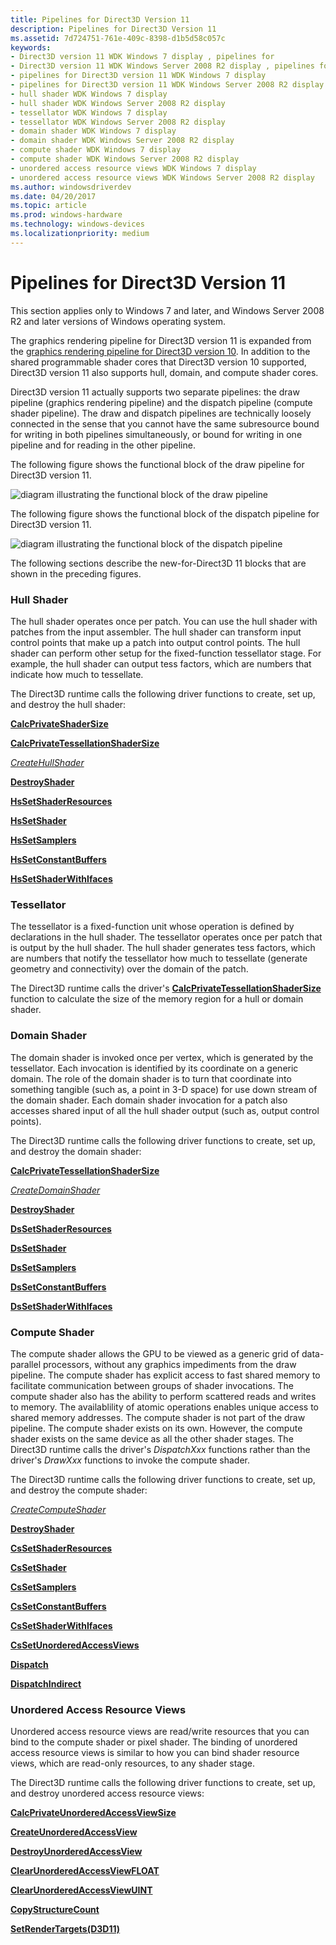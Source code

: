 ```yaml
---
title: Pipelines for Direct3D Version 11
description: Pipelines for Direct3D Version 11
ms.assetid: 7d724751-761e-409c-8398-d1b5d58c057c
keywords:
- Direct3D version 11 WDK Windows 7 display , pipelines for
- Direct3D version 11 WDK Windows Server 2008 R2 display , pipelines for
- pipelines for Direct3D version 11 WDK Windows 7 display
- pipelines for Direct3D version 11 WDK Windows Server 2008 R2 display
- hull shader WDK Windows 7 display
- hull shader WDK Windows Server 2008 R2 display
- tessellator WDK Windows 7 display
- tessellator WDK Windows Server 2008 R2 display
- domain shader WDK Windows 7 display
- domain shader WDK Windows Server 2008 R2 display
- compute shader WDK Windows 7 display
- compute shader WDK Windows Server 2008 R2 display
- unordered access resource views WDK Windows 7 display
- unordered access resource views WDK Windows Server 2008 R2 display
ms.author: windowsdriverdev
ms.date: 04/20/2017
ms.topic: article
ms.prod: windows-hardware
ms.technology: windows-devices
ms.localizationpriority: medium
---
```


# Pipelines for Direct3D Version 11


This section applies only to Windows 7 and later, and Windows Server 2008 R2 and later versions of Windows operating system.

The graphics rendering pipeline for Direct3D version 11 is expanded from the [graphics rendering pipeline for Direct3D version 10](rendering-pipeline.md). In addition to the shared programmable shader cores that Direct3D version 10 supported, Direct3D version 11 also supports hull, domain, and compute shader cores.

Direct3D version 11 actually supports two separate pipelines: the draw pipeline (graphics rendering pipeline) and the dispatch pipeline (compute shader pipeline). The draw and dispatch pipelines are technically loosely connected in the sense that you cannot have the same subresource bound for writing in both pipelines simultaneously, or bound for writing in one pipeline and for reading in the other pipeline.

The following figure shows the functional block of the draw pipeline for Direct3D version 11.

![diagram illustrating the functional block of the draw pipeline](images/pipeline-dx11.png)

The following figure shows the functional block of the dispatch pipeline for Direct3D version 11.

![diagram illustrating the functional block of the dispatch pipeline](images/pipeline-compute.png)

The following sections describe the new-for-Direct3D 11 blocks that are shown in the preceding figures.

### <span id="hull_shader"></span><span id="HULL_SHADER"></span>Hull Shader

The hull shader operates once per patch. You can use the hull shader with patches from the input assembler. The hull shader can transform input control points that make up a patch into output control points. The hull shader can perform other setup for the fixed-function tessellator stage. For example, the hull shader can output tess factors, which are numbers that indicate how much to tessellate.

The Direct3D runtime calls the following driver functions to create, set up, and destroy the hull shader:

[**CalcPrivateShaderSize**](https://msdn.microsoft.com/library/windows/hardware/ff538315)

[**CalcPrivateTessellationShaderSize**](https://msdn.microsoft.com/library/windows/hardware/ff538318)

[*CreateHullShader*](https://msdn.microsoft.com/library/windows/hardware/ff540655)

[**DestroyShader**](https://msdn.microsoft.com/library/windows/hardware/ff552805)

[**HsSetShaderResources**](https://msdn.microsoft.com/library/windows/hardware/ff567300)

[**HsSetShader**](https://msdn.microsoft.com/library/windows/hardware/ff567294)

[**HsSetSamplers**](https://msdn.microsoft.com/library/windows/hardware/ff567290)

[**HsSetConstantBuffers**](https://msdn.microsoft.com/library/windows/hardware/ff567286)

[**HsSetShaderWithIfaces**](https://msdn.microsoft.com/library/windows/hardware/ff567306)

### <span id="tessellator"></span><span id="TESSELLATOR"></span>Tessellator

The tessellator is a fixed-function unit whose operation is defined by declarations in the hull shader. The tessellator operates once per patch that is output by the hull shader. The hull shader generates tess factors, which are numbers that notify the tessellator how much to tessellate (generate geometry and connectivity) over the domain of the patch.

The Direct3D runtime calls the driver's [**CalcPrivateTessellationShaderSize**](https://msdn.microsoft.com/library/windows/hardware/ff538318) function to calculate the size of the memory region for a hull or domain shader.

### <span id="domain_shader"></span><span id="DOMAIN_SHADER"></span>Domain Shader

The domain shader is invoked once per vertex, which is generated by the tessellator. Each invocation is identified by its coordinate on a generic domain. The role of the domain shader is to turn that coordinate into something tangible (such as, a point in 3-D space) for use down stream of the domain shader. Each domain shader invocation for a patch also accesses shared input of all the hull shader output (such as, output control points).

The Direct3D runtime calls the following driver functions to create, set up, and destroy the domain shader:

[**CalcPrivateTessellationShaderSize**](https://msdn.microsoft.com/library/windows/hardware/ff538318)

[*CreateDomainShader*](https://msdn.microsoft.com/library/windows/hardware/ff540637)

[**DestroyShader**](https://msdn.microsoft.com/library/windows/hardware/ff552805)

[**DsSetShaderResources**](https://msdn.microsoft.com/library/windows/hardware/ff557306)

[**DsSetShader**](https://msdn.microsoft.com/library/windows/hardware/ff557305)

[**DsSetSamplers**](https://msdn.microsoft.com/library/windows/hardware/ff557298)

[**DsSetConstantBuffers**](https://msdn.microsoft.com/library/windows/hardware/ff557289)

[**DsSetShaderWithIfaces**](https://msdn.microsoft.com/library/windows/hardware/ff557316)

### <span id="compute_shader"></span><span id="COMPUTE_SHADER"></span>Compute Shader

The compute shader allows the GPU to be viewed as a generic grid of data-parallel processors, without any graphics impediments from the draw pipeline. The compute shader has explicit access to fast shared memory to facilitate communication between groups of shader invocations. The compute shader also has the ability to perform scattered reads and writes to memory. The availablility of atomic operations enables unique access to shared memory addresses. The compute shader is not part of the draw pipeline. The compute shader exists on its own. However, the compute shader exists on the same device as all the other shader stages. The Direct3D runtime calls the driver's *DispatchXxx* functions rather than the driver's *DrawXxx* functions to invoke the compute shader.

The Direct3D runtime calls the following driver functions to create, set up, and destroy the compute shader:

[*CreateComputeShader*](https://msdn.microsoft.com/library/windows/hardware/ff540606)

[**DestroyShader**](https://msdn.microsoft.com/library/windows/hardware/ff552805)

[**CsSetShaderResources**](https://msdn.microsoft.com/library/windows/hardware/ff540802)

[**CsSetShader**](https://msdn.microsoft.com/library/windows/hardware/ff540799)

[**CsSetSamplers**](https://msdn.microsoft.com/library/windows/hardware/ff540795)

[**CsSetConstantBuffers**](https://msdn.microsoft.com/library/windows/hardware/ff540794)

[**CsSetShaderWithIfaces**](https://msdn.microsoft.com/library/windows/hardware/ff540805)

[**CsSetUnorderedAccessViews**](https://msdn.microsoft.com/library/windows/hardware/ff540808)

[**Dispatch**](https://msdn.microsoft.com/library/windows/hardware/ff553896)

[**DispatchIndirect**](https://msdn.microsoft.com/library/windows/hardware/ff553899)

### <span id="unordered_access_resource_views"></span><span id="UNORDERED_ACCESS_RESOURCE_VIEWS"></span>Unordered Access Resource Views

Unordered access resource views are read/write resources that you can bind to the compute shader or pixel shader. The binding of unordered access resource views is similar to how you can bind shader resource views, which are read-only resources, to any shader stage.

The Direct3D runtime calls the following driver functions to create, set up, and destroy unordered access resource views:

[**CalcPrivateUnorderedAccessViewSize**](https://msdn.microsoft.com/library/windows/hardware/ff538320)

[**CreateUnorderedAccessView**](https://msdn.microsoft.com/library/windows/hardware/ff540711)

[**DestroyUnorderedAccessView**](https://msdn.microsoft.com/library/windows/hardware/ff552812)

[**ClearUnorderedAccessViewFLOAT**](https://msdn.microsoft.com/library/windows/hardware/ff539412)

[**ClearUnorderedAccessViewUINT**](https://msdn.microsoft.com/library/windows/hardware/ff539414)

[**CopyStructureCount**](https://msdn.microsoft.com/library/windows/hardware/ff540544)

[**SetRenderTargets(D3D11)**](https://msdn.microsoft.com/library/windows/hardware/ff569554)

 

 





